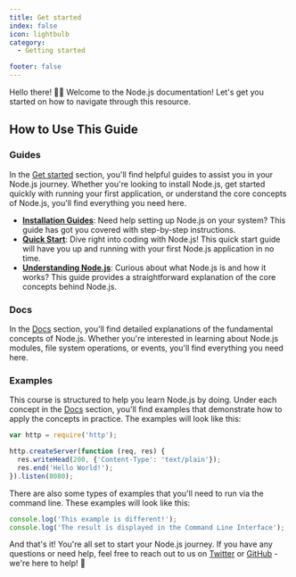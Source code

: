 ```yaml
---
title: Get started
index: false
icon: lightbulb
category:
  - Getting started

footer: false
---
```


Hello there! 👋🏾 Welcome to the Node.js documentation! Let's get you started on how to navigate through this resource.

## How to Use This Guide

### Guides
In the [Get started](/get-started/) section, you'll find helpful guides to assist you in your Node.js journey. Whether you're looking to install Node.js, get started quickly with running your first application, or understand the core concepts of Node.js, you'll find everything you need here.

- **[Installation Guides](./installation.md)**: Need help setting up Node.js on your system? This guide has got you covered with step-by-step instructions.
- **[Quick Start](./quick-start.md)**: Dive right into coding with Node.js! This quick start guide will have you up and running with your first Node.js application in no time.
- **[Understanding Node.js](./what-is-nodejs.md)**: Curious about what Node.js is and how it works? This guide provides a straightforward explanation of the core concepts behind Node.js.

### Docs
In the [Docs](/docs/) section, you'll find detailed explanations of the fundamental concepts of Node.js. Whether you're interested in learning about Node.js modules, file system operations, or events, you'll find everything you need here. 

### Examples
This course is structured to help you learn Node.js by doing. Under each concept in the [Docs](/docs/) section, you'll find examples that demonstrate how to apply the concepts in practice. The examples will look like this:

```js
var http = require('http');

http.createServer(function (req, res) {
  res.writeHead(200, {'Content-Type': 'text/plain'});
  res.end('Hello World!');
}).listen(8080);
```

There are also some types of examples that you'll need to run via the command line. These examples will look like this:

```js
console.log('This example is different!');
console.log('The result is displayed in the Command Line Interface');
```

And that's it! You're all set to start your Node.js journey. If you have any questions or need help, feel free to reach out to us on [Twitter](https://twitter.com/nodejs) or [GitHub](https://github.com/nodejs/help) - we're here to help! 🚀


